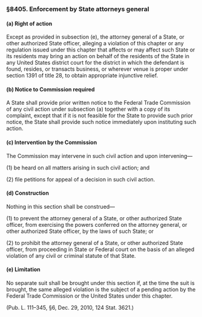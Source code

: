 ### §8405. Enforcement by State attorneys general ###

#### (a) Right of action ####

Except as provided in subsection (e), the attorney general of a State, or other authorized State officer, alleging a violation of this chapter or any regulation issued under this chapter that affects or may affect such State or its residents may bring an action on behalf of the residents of the State in any United States district court for the district in which the defendant is found, resides, or transacts business, or wherever venue is proper under section 1391 of title 28, to obtain appropriate injunctive relief.

#### (b) Notice to Commission required ####

A State shall provide prior written notice to the Federal Trade Commission of any civil action under subsection (a) together with a copy of its complaint, except that if it is not feasible for the State to provide such prior notice, the State shall provide such notice immediately upon instituting such action.

#### (c) Intervention by the Commission ####

The Commission may intervene in such civil action and upon intervening—

(1) be heard on all matters arising in such civil action; and

(2) file petitions for appeal of a decision in such civil action.

#### (d) Construction ####

Nothing in this section shall be construed—

(1) to prevent the attorney general of a State, or other authorized State officer, from exercising the powers conferred on the attorney general, or other authorized State officer, by the laws of such State; or

(2) to prohibit the attorney general of a State, or other authorized State officer, from proceeding in State or Federal court on the basis of an alleged violation of any civil or criminal statute of that State.

#### (e) Limitation ####

No separate suit shall be brought under this section if, at the time the suit is brought, the same alleged violation is the subject of a pending action by the Federal Trade Commission or the United States under this chapter.

(Pub. L. 111–345, §6, Dec. 29, 2010, 124 Stat. 3621.)